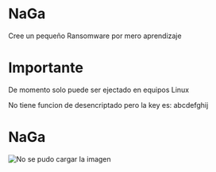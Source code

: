 # NaGa
Cree un pequeño Ransomware por mero aprendizaje

# Importante
De momento solo puede ser ejectado en equipos Linux

No tiene funcion de desencriptado pero la key es: abcdefghij

# NaGa
![No se pudo cargar la imagen](https://github.com/oXmars/NaGa/blob/main/NaGa.png)
